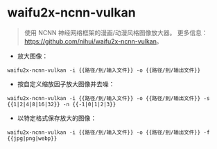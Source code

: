 # waifu2x-ncnn-vulkan

> 使用 NCNN 神经网络框架的漫画/动漫风格图像放大器。
> 更多信息：<https://github.com/nihui/waifu2x-ncnn-vulkan>。

- 放大图像：

`waifu2x-ncnn-vulkan -i {{路径/到/输入文件}} -o {{路径/到/输出文件}}`

- 按自定义缩放因子放大图像并去噪：

`waifu2x-ncnn-vulkan -i {{路径/到/输入文件}} -o {{路径/到/输出文件}} -s {{1|2|4|8|16|32}} -n {{-1|0|1|2|3}}`

- 以特定格式保存放大的图像：

`waifu2x-ncnn-vulkan -i {{路径/到/输入文件}} -o {{路径/到/输出文件}} -f {{jpg|png|webp}}`